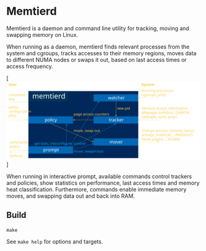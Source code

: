 # Memtierd

Memtierd is a daemon and command line utility for tracking, moving and
swapping memory on Linux.

When running as a daemon, memtierd finds relevant processes from the
system and cgroups, tracks accesses to their memory regions, moves
data to different NUMA nodes or swaps it out, based on last access
times or access frequency.

[![Architecture](docs/architecture.svg)]

When running in interactive prompt, available commands control
trackers and policies, show statistics on performance, last access
times and memory heat classification. Furthermore, commands enable
immediate memory moves, and swapping data out and back into RAM.

## Build

```
make
```

See `make help` for options and targets.

